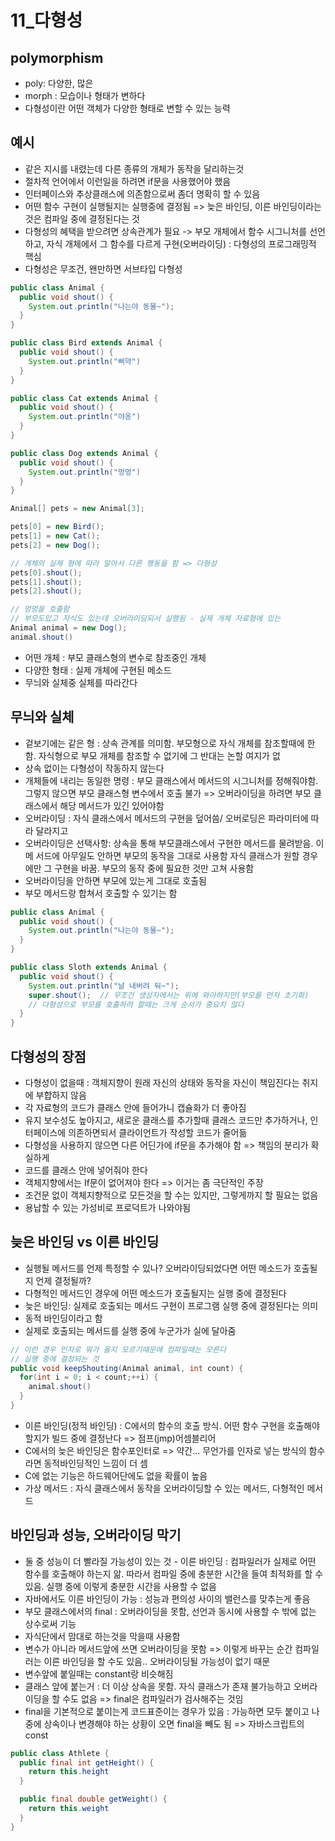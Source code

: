 # 11_다형성

## polymorphism

- poly: 다양한, 많은
- morph : 모습이나 형태가 변하다
- 다형성이란 어떤 객체가 다양한 형태로 변할 수 있는 능력

## 예시

- 같은 지시를 내렸는데 다른 종류의 개체가 동작을 달리하는것
- 절차적 언어에서 이런일을 하려면 if문을 사용했어야 했음
- 인터페이스와 추상클래스에 의존함으로써 좀더 명확히 할 수 있음
- 어떤 함수 구현이 실행될지는 실행중에 결정됨 => 늦은 바인딩, 이른 바인딩이라는 것은 컴파일 중에 결정된다는 것
- 다형성의 혜택을 받으려면 상속관계가 필요 -> 부모 개체에서 함수 시그니처를 선언하고, 자식 개체에서 그 함수를 다르게 구현(오버라이딩) : 다형성의 프로그래밍적 핵심
- 다형성은 무조건, 왠만하면 서브타입 다형성

```java
public class Animal {
  public void shout() {
    System.out.println("나는야 동물~");
  }
}

public class Bird extends Animal {
  public void shout() {
    System.out.println("삐약")
  }
}

public class Cat extends Animal {
  public void shout() {
    System.out.println("야옹")
  }
}

public class Dog extends Animal {
  public void shout() {
    System.out.println("멍멍")
  }
}

Animal[] pets = new Animal[3];

pets[0] = new Bird();
pets[1] = new Cat();
pets[2] = new Dog();

// 개체의 실제 형에 따라 알아서 다른 행동을 함 => 다형성
pets[0].shout();
pets[1].shout();
pets[2].shout();
```

```java
// 멍멍을 호출함
// 부모도있고 자식도 있는데 오버라이딩되서 실행됨 - 실제 개체 자료형에 있는
Animal animal = new Dog();
animal.shout()
```

- 어떤 개체 : 부모 클래스형의 변수로 참조중인 개체
- 다양한 형태 : 실제 개체에 구현된 메소드
- 무늬와 실체중 실체를 따라간다

## 무늬와 실체

- 겉보기에는 같은 형 : 상속 관계를 의미함. 부모형으로 자식 개체를 참조할때에 한함. 자식형으로 부모 개체를 참조할 수 없기에 그 반대는 논할 여지가 없
- 상속 없이는 다형성이 작동하지 않는다
- 개체들에 내리는 동일한 명령 : 부모 클래스에서 메서드의 시그니처를 정해줘야함. 그렇지 않으면 부모 클래스형 변수에서 호출 불가 => 오버라이딩을 하려면 부모 클래스에서 해당 메서드가 있긴 있어야함
- 오버라이딩 : 자식 클래스에서 메서드의 구현을 덮어씀/ 오버로딩은 파라미터에 따라 달라지고
- 오버라이딩은 선택사항: 상속을 통해 부모클래스에서 구현한 메서드를 물려받음. 이메 서드에 아무일도 안하면 부모의 동작을 그대로 사용함 자식 클래스가 원할 경우에만 그 구현을 바꿈. 부모의 동작 중에 필요한 것만 고쳐 사용함
- 오버라이딩을 안하면 부모에 있는게 그대로 호출됨
- 부모 메서드랑 합쳐서 호출할 수 있기는 함

```java
public class Animal {
  public void shout() {
    System.out.println("나는야 동물~");
  }
}

public class Sloth extends Animal {
  public void shout() {
    System.out.println("날 내버려 둬~");
    super.shout();  // 무조건 생성자에서는 위에 와야하지만(부모를 먼저 초기화)
    // 다형성으로 부모를 호출하려 할때는 크게 순서가 중요치 않다
  }
}
```

## 다형성의 장점

- 다형성이 없을때 : 객체지향이 원래 자신의 상태와 동작을 자신이 책임진다는 취지에 부합하지 않음
- 각 자료형의 코드가 클래스 안에 들어가니 캡슐화가 더 좋아짐
- 유지 보수성도 높아지고, 새로운 클래스를 추가할때 클래스 코드만 추가하거나, 인터페이스에 의존하면되서 클라이언트가 작성할 코드가 줄어듦
- 다형성을 사용하지 않으면 다른 어딘가에 if문을 추가해야 함 => 책임의 분리가 확실하게
- 코드를 클래스 안에 넣어줘야 한다
- 객체지향에서는 If문이 없어져야 한다 => 이거는 좀 극단적인 주장
- 조건문 없이 객체지향적으로 모든것을 할 수는 있지만, 그렇게까지 할 필요는 없음
- 용납할 수 있는 가성비로 프로덕트가 나와야됨

## 늦은 바인딩 vs 이른 바인딩

- 실행될 메서드를 언제 특정할 수 있나? 오버라이딩되었다면 어떤 메소드가 호출될지 언제 결정될까?
- 다형적인 메서드인 경우에 어떤 메소드가 호출될지는 실행 중에 결정된다
- 늦은 바인딩: 실제로 호출되는 메서드 구현이 프로그램 실행 중에 결정된다는 의미
- 동적 바인딩이라고 함
- 실제로 호출되는 메서드를 실행 중에 누군가가 실에 달아줌

```java
// 이런 경우 인자로 뭐가 올지 모르기때문에 컴파일때는 모른다
// 실행 중에 결정되는 것
public void keepShouting(Animal animal, int count) {
  for(int i = 0; i < count;++i) {
    animal.shout()
  }
}
```

- 이른 바인딩(정적 바인딩) : C에서의 함수의 호출 방식. 어떤 함수 구현을 호출해야 할지가 빌드 중에 결정난다 => 점프(jmp)어셈블리어
- C에서의 늦은 바인딩은 함수포인터로 => 약간... 무언가를 인자로 넣는 방식의 함수라면 동적바인딩적인 느낌이 더 셈
- C에 없는 기능은 하드웨어단에도 없을 확률이 높음
- 가상 메서드 : 자식 클래스에서 동작을 오버라이딩할 수 있는 메서드, 다형적인 메서드

## 바인딩과 성능, 오버라이딩 막기

- 둘 중 성능이 더 빨라질 가능성이 있는 것 - 이른 바인딩 : 컴파일러가 실제로 어떤 함수를 호출해야 하는지 앎. 따라서 컴파일 중에 충분한 시간을 들여 최적화를 할 수 있음. 실행 중에 이렇게 충분한 시간을 사용할 수 없음
- 자바에서도 이른 바인딩이 가능 : 성능과 편의성 사이의 밸런스를 맞추는게 좋음
- 부모 클래스에서의 final : 오버라이딩을 못함, 선언과 동시에 사용할 수 밖에 없는 상수로써 기능
- 자식단에서 맘대로 하는것을 막을때 사용함
- 변수가 아니라 메서드앞에 쓰면 오버라이딩을 못함 => 이렇게 바꾸는 순간 컴파일러는 이른 바인딩을 할 수도 있음.. 오버라이딩될 가능성이 없기 때문
- 변수앞에 붙일때는 constant랑 비슷해짐
- 클래스 앞에 붙는거 : 더 이상 상속을 못함. 자식 클래스가 존재 불가능하고 오버라이딩을 할 수도 없음 => final은 컴파일러가 검사해주는 것임
- final을 기본적으로 붙이는게 코드표준이는 경우가 있음 : 가능하면 모두 붙이고 나중에 상속이나 변경해야 하는 상황이 오면 final을 빼도 됨 => 자바스크립트의 const

```java
public class Athlete {
  public final int getHeight() {
    return this.height
  }

  public final double getWeight() {
    return this.weight
  }
}
```
